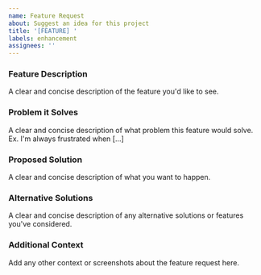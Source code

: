 ```yaml
---
name: Feature Request
about: Suggest an idea for this project
title: '[FEATURE] '
labels: enhancement
assignees: ''
---
```


### Feature Description
A clear and concise description of the feature you'd like to see.

### Problem it Solves
A clear and concise description of what problem this feature would solve. Ex. I'm always frustrated when [...]

### Proposed Solution
A clear and concise description of what you want to happen.

### Alternative Solutions
A clear and concise description of any alternative solutions or features you've considered.

### Additional Context
Add any other context or screenshots about the feature request here.

